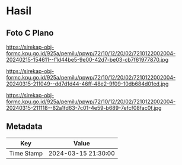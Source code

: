 # Hasil

## Foto C Plano

https://sirekap-obj-formc.kpu.go.id/925a/pemilu/ppwp/72/10/12/20/02/7210122002004-20240215-154611--f1d44be5-9e00-42d7-be03-cb7f61977870.jpg

https://sirekap-obj-formc.kpu.go.id/925a/pemilu/ppwp/72/10/12/20/02/7210122002004-20240315-211049--dd7d1d44-46ff-48e2-9f09-10db684d01ed.jpg

https://sirekap-obj-formc.kpu.go.id/925a/pemilu/ppwp/72/10/12/20/02/7210122002004-20240315-211118--82a1fd63-7c01-4e59-b689-7efcf08fac0f.jpg


## Metadata

| Key        | Value               |
| ---------- | ------------------- |
| Time Stamp | 2024-03-15 21:30:00 |



